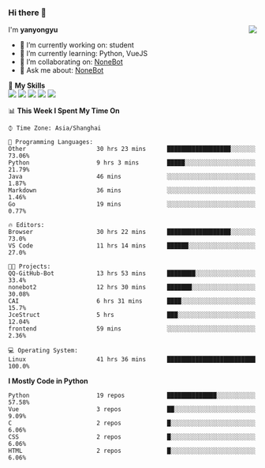 ### Hi there 👋

<a href="#">
  <img align="right" src="https://github-readme-stats.vercel.app/api?username=yanyongyu&count_private=true&show_icons=true&bg_color=15,f2f7fd,E0EAFC" />
</a>

I'm **yanyongyu**

- 🔭 I’m currently working on: student
- 🌱 I’m currently learning: Python, VueJS
- 👯 I’m collaborating on: [NoneBot](https://github.com/nonebot)
- 💬 Ask me about: [NoneBot](https://github.com/nonebot)

🌟 **My Skills**  
![](https://img.shields.io/badge/-Python-3e74a2?style=flat-square&logo=Python&logoColor=fff)
![](https://img.shields.io/badge/-Vue-4fc08d?style=flat-square&logo=Vue.js&logoColor=fff)
![](https://img.shields.io/badge/-Node.js-339933?style=flat-square&logo=Node.js&logoColor=fff)
![](https://img.shields.io/badge/-Docker-2496ED?style=flat-square&logo=Docker&logoColor=fff)
![](https://img.shields.io/badge/-Linux-000000?style=flat-square&logo=Linux&logoColor=fff)

<!--START_SECTION:waka-->
📊 **This Week I Spent My Time On** 

```text
⌚︎ Time Zone: Asia/Shanghai

💬 Programming Languages: 
Other                    30 hrs 23 mins      ██████████████████░░░░░░░   73.06% 
Python                   9 hrs 3 mins        █████░░░░░░░░░░░░░░░░░░░░   21.79% 
Java                     46 mins             ░░░░░░░░░░░░░░░░░░░░░░░░░   1.87% 
Markdown                 36 mins             ░░░░░░░░░░░░░░░░░░░░░░░░░   1.46% 
Go                       19 mins             ░░░░░░░░░░░░░░░░░░░░░░░░░   0.77%

🔥 Editors: 
Browser                  30 hrs 22 mins      ██████████████████░░░░░░░   73.0% 
VS Code                  11 hrs 14 mins      ██████░░░░░░░░░░░░░░░░░░░   27.0%

🐱‍💻 Projects: 
QQ-GitHub-Bot            13 hrs 53 mins      ████████░░░░░░░░░░░░░░░░░   33.4% 
nonebot2                 12 hrs 30 mins      ███████░░░░░░░░░░░░░░░░░░   30.08% 
CAI                      6 hrs 31 mins       ████░░░░░░░░░░░░░░░░░░░░░   15.7% 
JceStruct                5 hrs               ███░░░░░░░░░░░░░░░░░░░░░░   12.04% 
frontend                 59 mins             ░░░░░░░░░░░░░░░░░░░░░░░░░   2.36%

💻 Operating System: 
Linux                    41 hrs 36 mins      █████████████████████████   100.0%

```

**I Mostly Code in Python** 

```text
Python                   19 repos            ██████████████░░░░░░░░░░░   57.58% 
Vue                      3 repos             ██░░░░░░░░░░░░░░░░░░░░░░░   9.09% 
C                        2 repos             █░░░░░░░░░░░░░░░░░░░░░░░░   6.06% 
CSS                      2 repos             █░░░░░░░░░░░░░░░░░░░░░░░░   6.06% 
HTML                     2 repos             █░░░░░░░░░░░░░░░░░░░░░░░░   6.06%

```



<!--END_SECTION:waka-->
